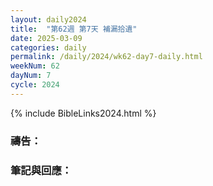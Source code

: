 ```yaml
---
layout: daily2024
title:  "第62週 第7天 補漏拾遺"
date: 2025-03-09
categories: daily
permalink: /daily/2024/wk62-day7-daily.html
weekNum: 62
dayNum: 7
cycle: 2024
---
```


{% include BibleLinks2024.html %}

### 禱告：

### 筆記與回應：
